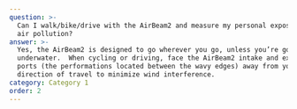 ```yaml
---
question: >-
  Can I walk/bike/drive with the AirBeam2 and measure my personal exposure to
  air pollution?
answer: >-
  Yes, the AirBeam2 is designed to go wherever you go, unless you’re going
  underwater.  When cycling or driving, face the AirBeam2 intake and exhaust
  ports (the performations located between the wavy edges) away from your
  direction of travel to minimize wind interference. 
category: Category 1
order: 2
---
```



